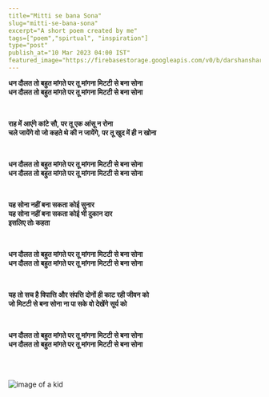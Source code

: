 ```yaml
---
title="Mitti se bana Sona"
slug="mitti-se-bana-sona"
excerpt="A short poem created by me"
tags=["poem","spirtual", "inspiration"]
type="post"
publish_at="10 Mar 2023 04:00 IST"
featured_image="https://firebasestorage.googleapis.com/v0/b/darshansharma-ur.appspot.com/o/images%2Frich-indian-kid.png?alt=media&token=231bded0-21a9-402a-ad9f-d1ede6114c6d"
---
```


**धन दौलत तो बहुत मांगते पर तू मांगना मिटटी से बना सोना  
धन दौलत तो बहुत मांगते पर तू मांगना मिटटी से बना सोना**

<br>

**राह में आएंगे कांटे सौ, पर तू एक आंसू न रोना  
चले जायेंगे वो जो कहते थे की न जायेंगे, पर तू खुद में ही न खोना**

<br>

**धन दौलत तो बहुत मांगते पर तू मांगना मिटटी से बना सोना  
धन दौलत तो बहुत मांगते पर तू मांगना मिटटी से बना सोना**

<br>

**यह सोना नहीं बना सकता कोई सुनार  
यह सोना नहीं बना सकता कोई भी दुकान दार  
इसलिए तोः कहता**

<br>

**धन दौलत तो बहुत मांगते पर तू मांगना मिटटी से बना सोना  
धन दौलत तो बहुत मांगते पर तू मांगना मिटटी से बना सोना**

<br>

**यह तो सच है विपात्ति और संपत्ति दोनों ही काट रही जीवन को  
जो मिटटी से बना सोना ना पा सके वो देखेंगे सूर्य को**

<br>

**धन दौलत तो बहुत मांगते पर तू मांगना मिटटी से बना सोना  
धन दौलत तो बहुत मांगते पर तू मांगना मिटटी से बना सोना**

<br>
<br>

![image of a kid](https://firebasestorage.googleapis.com/v0/b/darshansharma-ur.appspot.com/o/images%2Frich-indian-kid.png?alt=media&token=231bded0-21a9-402a-ad9f-d1ede6114c6d "kid sitting") 
